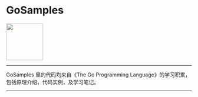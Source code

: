 # GoSamples

<img src="https://github.com/wangvance/Go_Samples/blob/master/logo/logo.png" width=100>

----

GoSamples 里的代码均来自《The Go Programming Language》的学习积累，包括原理介绍，代码实例，及学习笔记。

----
